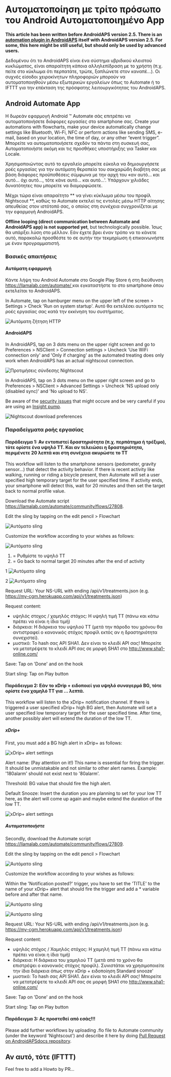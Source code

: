 # Αυτοματοποίηση με τρίτο πρόσωπο του Android Αυτοματοποιημένο App

**This article has been written before AndroidAPS version 2.5. There is an [automation plugin in AndroidAPS](./Automation.md) itself with AndroidAPS version 2.5. For some, this here might be still useful, but should only be used by advanced users.**

Δεδομένου ότι το AndroidAPS είναι ένα σύστημα υβριδικού κλειστού κυκλώματος, είναι απαραίτητη κάποια αλληλεπίδραση με το χρήστη (π.χ. πείτε στο κύκλωμα ότι περπατάτε, τρώτε, ξαπλώνετε στον καναπέ...). Οι συχνές είσοδοι χειροκίνητων πληροφοριών μπορούν να αυτοματοποιηθούν μέσω εξωτερικών εργαλείων όπως το Automate ή το IFTTT για την επέκταση της πρόσφατης λειτουργικότητας του AndroidAPS.

## Android Automate App

Η δωρεάν εφαρμογή Android ™ Automate σάς επιτρέπει να αυτοματοποιήσετε διάφορες εργασίες στο smartphone σας. Create your automations with flowcharts, make your device automatically change settings like Bluetooth, Wi-Fi, NFC or perform actions like sending SMS, e-mail, based on your location, the time of day, or any other “event trigger”. Μπορείτε να αυτοματοποιήσετε σχεδόν τα πάντα στη συσκευή σας, Αυτοματοποιήστε ακόμη και τις προσθήκες υποστήριξης για Tasker και Locale.

Χρησιμοποιώντας αυτό το εργαλείο μπορείτε εύκολα να δημιουργήσετε ροές εργασίας για την αυτόματη θεραπεία του σακχαρώδη διαβήτη σας με βάση διάφορες προϋποθέσεις σύμφωνα με την αρχή του «αν αυτό... και αυτό... όχι αυτό..., τότε κάνε αυτό... και αυτό...'. Υπάρχουν χιλιάδες δυνατότητες που μπορείτε να διαμορφώσετε.

Μέχρι τώρα είναι απαραίτητο ** να γίνει κύκλωμα μέσω του προφίλ Nightscout **, καθώς το Automate εκτελεί τις εντολές μέσω HTTP αίτησης απευθείας στον ιστότοπό σας, ο οποίος στη συνέχεια συγχρονίζεται με την εφαρμογή AndroidAPS.

**Offline looping (direct communication between Automate and AndroidAPS app) is not supported yet**, but technologically possible. Ίσως θα υπάρξει λύση στο μέλλον. Εάν έχετε βρει έναν τρόπο να το κάνετε αυτό, παρακαλώ προσθέστε το σε αυτήν την τεκμηρίωση ή επικοινωνήστε με έναν προγραμματιστή.

### Βασικές απαιτήσεις

#### Αυτόματη εφαρμογή

Κάντε λήψη του Android Automate στο Google Play Store ή στη διεύθυνση [ https://llamalab.com/automate/ ](https://llamalab.com/automate/) και εγκαταστήστε το στο smartphone όπου εκτελείται το AndroidAPS.

In Automate, tap on hamburger menu on the upper left of the screen > Settings > Check 'Run on system startup'. Αυτό θα εκτελέσει αυτόματα τις ροές εργασίας σας κατά την εκκίνηση του συστήματος.

![Αυτόματη ζήτηση HTTP](../images/automate-app2.png)

#### AndroidAPS

In AndroidAPS, tap on 3 dots menu on the upper right screen and go to Preferences > NSClient > Connection settings > Uncheck 'Use WiFi connection only' and 'Only if charging' as the automated treating does only work when AndroidAPS has an actual nightscout connection.

![Προτιμήσεις σύνδεσης Nightscout](../images/automate-aaps1.jpg)

In AndroidAPS, tap on 3 dots menu on the upper right screen and go to Preferences > NSClient > Advanced Settings > Uncheck 'NS upload only (disabled sync)' and 'No upload to NS'.

Be aware of the [security issues](Nightscout-security-considerations) that might occure and be very careful if you are using an [Insight pump](Accu-Chek-Insight-Pump-settings-in-aaps).

![Nightscout download preferences](../images/automate-aaps2.jpg)

### Παραδείγματα ροής εργασίας

#### Παράδειγμα 1: Αν εντοπιστεί δραστηριότητα (π.χ. περπάτημα ή τρέξιμο), τότε ορίστε ένα υψηλό TT. Και αν τελειώσει η δραστηριότητα, περιμένετε 20 λεπτά και στη συνέχεια ακυρώστε το TT

This workflow will listen to the smartphone sensors (pedometer, gravity sensor...) that detect the activity behavior. If there is recent activity like walking, running or riding a bicycle present, then Automate will set a user specified high temporary target for the user specified time. If activity ends, your smartphone will detect this, wait for 20 minutes and then set the target back to normal profile value.

Download the Automate script <https://llamalab.com/automate/community/flows/27808>.

Edit the sling by tapping on the edit pencil > Flowchart

![Αυτόματο sling](../images/automate-app3.png)

Customize the workflow according to your wishes as follows:

![Αυτόματο sling](../images/automate-app6.png)

1. = Ρυθμίστε το υψηλό TT
2. = Go back to normal target 20 minutes after the end of activity

1 ![Αυτόματο sling](../images/automate-app1.png)

2 ![Αυτόματο sling](../images/automate-app5.png)

Request URL: Your NS-URL with ending /api/v1/treatments.json (e.g. https://my-cgm.herokuapp.com/api/v1/treatments.json)

Request content:

* υψηλός στοχος / χαμηλός στόχος: Η υψηλή τιμή TT (πάνω και κάτω πρέπει να είναι η ίδια τιμή)
* διάρκεια: Η διάρκεια του υψηλού TT (μετά την πάροδο του χρόνου θα αντιστραφεί ο κανονικός στόχος προφίλ εκτός αν η δραστηριότητα συνεχιστεί). 
* μυστικό: Το hash σας API SHA1. Δεν είναι το κλειδί API σας! Μπορείτε να μετατρέψετε το κλειδί API σας σε μορφή SHA1 στο [ http://www.sha1-online.com/ ](http://www.sha1-online.com/)

Save: Tap on 'Done' and on the hook

Start sling: Tap on Play button

#### Παράδειγμα 2: Εάν το xDrip + ειδοποιεί για υψηλό συναγερμό BG, τότε ορίστε ένα χαμηλό TT για ... λεπτά.

This workflow will listen to the xDrip+ notification channel. If there is triggered a user specified xDrip+ high BG alert, then Automate will set a user specified low temporary target for the user specified time. After time, another possibly alert will extend the duration of the low TT.

##### xDrip+

First, you must add a BG high alert in xDrip+ as follows:

![xDrip+ alert settings](../images/automate-xdrip1.png)

Alert name: (Pay attention on it!) This name is essential for firing the trigger. It should be unmistakable and not similar to other alert names. Example: '180alarm' should not exist next to '80alarm'.

Threshold: BG value that should fire the high alert.

Default Snooze: Insert the duration you are planning to set for your low TT here, as the alert will come up again and maybe extend the duration of the low TT.

![xDrip+ alert settings](../images/automate-xdrip2.png)

##### Αυτοματοποιήστε

Secondly, download the Automate script <https://llamalab.com/automate/community/flows/27809>.

Edit the sling by tapping on the edit pencil > Flowchart

![Αυτόματο sling](../images/automate-app3.png)

Customize the workflow according to your wishes as follows:

Within the 'Notification posted?' trigger, you have to set the 'TITLE' to the name of your xDrip+ alert that should fire the trigger and add a * variable before and after that name.

![Αυτόματο sling](../images/automate-app7.png)

![Αυτόματο sling](../images/automate-app4.png)

Request URL: Your NS-URL with ending /api/v1/treatments.json (e.g. https://my-cgm.herokuapp.com/api/v1/treatments.json)

Request content:

* υψηλός στόχος / Χαμηλός στόχος: Η χαμηλή τιμή TT (πάνω και κάτω πρέπει να είναι η ίδια τιμή)
* διάρκεια: Η διάρκεια του χαμηλού TT (μετά από το χρόνο θα επιστρέψει ο κανονικός στόχος προφίλ). Συνιστάται να χρησιμοποιείτε την ίδια διάρκεια όπως στην xDrip + ειδοποίηση Standard snooze'
* μυστικό: Το hash σας API SHA1. Δεν είναι το κλειδί API σας! Μπορείτε να μετατρέψετε το κλειδί API σας σε μορφή SHA1 στο [ http://www.sha1-online.com/ ](http://www.sha1-online.com/)

Save: Tap on 'Done' and on the hook

Start sling: Tap on Play button

#### Παράδειγμα 3: Ας προστεθεί από εσάς!!!

Please add further workflows by uploading .flo file to Automate community (under the keyword 'Nightscout') and describe it here by doing [Pull Request on AndroidAPSdocs repository](../make-a-PR.md).

## Αν αυτό, τότε (IFTTT)

Feel free to add a Howto by PR...